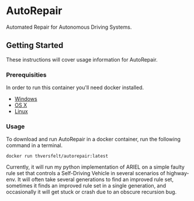 # AutoRepair

Automated Repair for Autonomous Driving Systems.

## Getting Started

These instructions will cover usage information for AutoRepair. 

### Prerequisities

In order to run this container you'll need docker installed.

* [Windows](https://docs.docker.com/windows/started)
* [OS X](https://docs.docker.com/mac/started/)
* [Linux](https://docs.docker.com/linux/started/)

### Usage

To download and run AutoRepair in a docker container, run the following command in a terminal.

```shell
docker run thversfelt/autorepair:latest
```

Currently, it will run my python implementation of ARIEL on a simple faulty rule set that controls a Self-Driving Vehicle in several scenarios of highway-env. It will often take several generations to find an improved rule set, sometimes it finds an improved rule set in a single generation, and occasionally it will get stuck or crash due to an obscure recursion bug.
